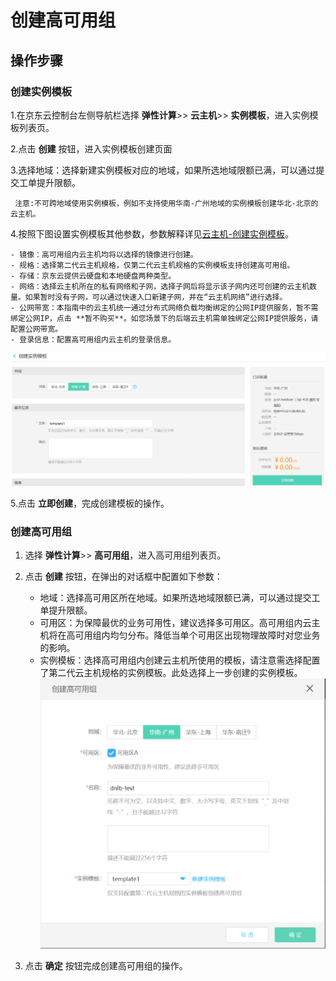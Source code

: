
# 创建高可用组
## 操作步骤
### 创建实例模板
 1.在京东云控制台左侧导航栏选择 **弹性计算**>> **云主机**>> **实例模板**，进入实例模板列表页。
 
 2.点击 **创建** 按钮，进入实例模板创建页面
 
 3.选择地域：选择新建实例模板对应的地域，如果所选地域限额已满，可以通过提交工单提升限额。
 
     注意:不可跨地域使用实例模板，例如不支持使用华南-广州地域的实例模板创建华北-北京的云主机。

 4.按照下图设置实例模板其他参数，参数解释详见[云主机-创建实例模板](http://docs.jdcloud.com/virtual-machines/create-instance-template)。
 
    - 镜像：高可用组内云主机均将以选择的镜像进行创建。
    - 规格：选择第二代云主机规格，仅第二代云主机规格的实例模板支持创建高可用组。
    - 存储：京东云提供云硬盘和本地硬盘两种类型。
    - 网络：选择云主机所在的私有网络和子网，选择子网后将显示该子网内还可创建的云主机数量。如果暂时没有子网，可以通过快速入口新建子网，并在“云主机网络”进行选择。
    - 公网带宽：本指南中的云主机统一通过分布式网络负载均衡绑定的公网IP提供服务，暂不需绑定公网IP，点击 **暂不购买**。如您场景下的后端云主机需单独绑定公网IP提供服务，请配置公网带宽。
    - 登录信息：配置高可用组内云主机的登录信息。
![创建实例模板](../../../../image/Networking/Distributed-Network-Load-Balancer/DNLB-020.png)

 5.点击 **立即创建**，完成创建模板的操作。
 
### 创建高可用组
 1. 选择 **弹性计算**>> **高可用组**，进入高可用组列表页。
 
 2. 点击 **创建** 按钮，在弹出的对话框中配置如下参数：
    - 地域：选择高可用区所在地域。如果所选地域限额已满，可以通过提交工单提升限额。
    - 可用区：为保障最优的业务可用性，建议选择多可用区。高可用组内云主机将在高可用组内均匀分布。降低当单个可用区出现物理故障时对您业务的影响。
    - 实例模板：选择高可用组内创建云主机所使用的模板，请注意需选择配置了第二代云主机规格的实例模板。此处选择上一步创建的实例模板。
 ![创建高可用组](../../../../image/Networking/Distributed-Network-Load-Balancer/DNLB-021.png)
 
 3. 点击 **确定** 按钮完成创建高可用组的操作。

